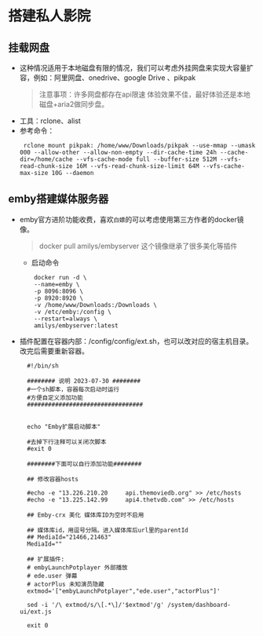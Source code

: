 # 搭建私人影院
## 挂载网盘
- 这种情况适用于本地磁盘有限的情况，我们可以考虑外挂网盘来实现大容量扩容，例如：阿里网盘、onedrive、google Drive 、pikpak
  > 注意事项：许多网盘都存在api限速 体验效果不佳，最好体验还是本地磁盘+aria2做同步盘。
- 工具：rclone、alist
- 参考命令：
  ```shell
   rclone mount pikpak: /home/www/Downloads/pikpak --use-mmap --umask 000 --allow-other --allow-non-empty --dir-cache-time 24h --cache-dir=/home/cache --vfs-cache-mode full --buffer-size 512M --vfs-read-chunk-size 16M --vfs-read-chunk-size-limit 64M --vfs-cache-max-size 10G --daemon
  ```  
## emby搭建媒体服务器

- emby官方进阶功能收费，喜欢`白嫖`的可以考虑使用第三方作者的docker镜像。
  > docker pull amilys/embyserver 这个镜像继承了很多美化等插件
  - 启动命令  
  ```shell
      docker run -d \
      --name=emby \
      -p 8096:8096 \
      -p 8920:8920 \
      -v /home/www/Downloads:/Downloads \
      -v /etc/emby:/config \
      --restart=always \
      amilys/embyserver:latest
    ```
- 插件配置在容器内部：/config/config/ext.sh，也可以改对应的宿主机目录。改完后需要重新容器。
    ```shell
      #!/bin/sh
    
      ######## 说明 2023-07-30 ########
      #一个sh脚本，容器每次启动时运行
      #方便自定义添加功能
      #################################
    
    
      echo "Emby扩展启动脚本"
    
      #去掉下行注释可以关闭次脚本
      #exit 0
    
      ########下面可以自行添加功能########
    
      ## 修改容器hosts
    
      #echo -e "13.226.210.20     api.themoviedb.org" >> /etc/hosts
      #echo -e "13.225.142.99     api4.thetvdb.com" >> /etc/hosts
    
      ## Emby-crx 美化 媒体库ID为空时不启用
    
      ## 媒体库id，用逗号分隔。进入媒体库后url里的parentId
      ## MediaId="21466,21463"
      MediaId=""
    
      ## 扩展插件:
      # embyLaunchPotplayer 外部播放
      # ede.user 弹幕
      # actorPlus 未知演员隐藏
      extmod='["embyLaunchPotplayer","ede.user","actorPlus"]'
    
      sed -i '/\ extmod/s/\[.*\]/'$extmod'/g' /system/dashboard-ui/ext.js
    
      exit 0
    ```

